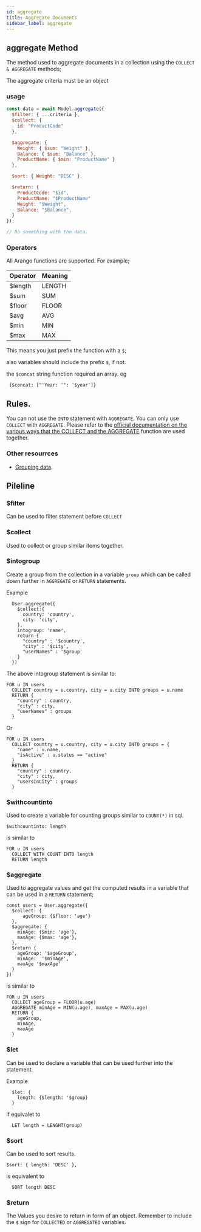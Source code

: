 ```yaml
---
id: aggregate
title: Aggregate Documents
sidebar_label: aggregate
---
```


## aggregate Method

The method used to aggregate documents in a collection using the `COLLECT & AGGREGATE` methods;

The aggregate criteria must be an object

### usage

```js
const data = await Model.aggregate({
  $filter: { ...criteria },
  $collect: {
    id: "ProductCode"
  },

  $aggregate: {
    Weight: { $sum: "Weight" },
    Balance: { $sum: "Balance" },
    ProductName: { $min: "ProductName" }
  },

  $sort: { Weight: "DESC" },

  $return: {
    ProductCode: "$id",
    ProductName: "$ProductName"
    Weight: "$Weight",
    Balance: "$Balance",
  }
});

// Do something with the data.
```

### Operators

All Arango functions are supported. For example;

| Operator | Meaning |
| :------- | :------ |
| \$length | LENGTH  |
| \$sum    | SUM     |
| \$floor  | FLOOR   |
| \$avg    | AVG     |
| \$min    | MIN     |
| \$max    | MAX     |

This means you just prefix the function with a `$`;

also variables should include the prefix `$`, if not.

the `$concat` string function required an array. eg

```
 {$concat: ["'Year: '": '$year']}
```

## Rules.

You can not use the `INTO` statement with `AGGREGATE`. You can only use `COLLECT` with `AGGREGATE`. Please refer to the [official documentation on the various ways that the COLLECT and the AGGREGATE](https://www.arangodb.com/docs/3.5/aql/operations-collect.html) function are used together.

### Other resourrces

- [Grouping data](https://www.arangodb.com/docs/3.5/aql/examples-grouping.html).

## Pileline

### \$filter

Can be used to filter statement before `COLLECT`

### \$collect

Used to collect or group similar items together.

### \$intogroup

Create a group from the collection in a variable `group` which can be called down further in `AGGREGATE` or `RETURN` statements.

Example

```
  User.aggregate({
    $collect:{
      country: 'country',
      city: 'city',
    },
    intogroup: 'name',
    return {
      "country" : '$country',
      "city" : '$city',
      "userNames" : '$group'
    }
  })
```

The above intogroup statement is similar to:

```
FOR u IN users
  COLLECT country = u.country, city = u.city INTO groups = u.name
  RETURN {
    "country" : country,
    "city" : city,
    "userNames" : groups
  }
```

Or

```
FOR u IN users
  COLLECT country = u.country, city = u.city INTO groups = {
    "name" : u.name,
    "isActive" : u.status == "active"
  }
  RETURN {
    "country" : country,
    "city" : city,
    "usersInCity" : groups
  }
```

### \$withcountinto

Used to create a variable for counting groups similar to `COUNT(*)` in sql.

```
$withcountinto: length
```

is similar to

```
FOR u IN users
  COLLECT WITH COUNT INTO length
  RETURN length

```

### \$aggregate

Used to aggregate values and get the computed results in a variable that can be used in a `RETURN` statement;

```
const users = User.aggregate({
  $collect: {
      ageGroup: {$floor: 'age'}
  },
  $aggregate: {
    minAge: {$min: 'age'},
    maxAge: {$max: 'age'},
  },
  $return {
    ageGroup: '$ageGroup',
    minAge:  '$minAge',
    maxAge '$maxAge'
  }
})
```

is similar to

```
FOR u IN users
  COLLECT ageGroup = FLOOR(u.age)
  AGGREGATE minAge = MIN(u.age), maxAge = MAX(u.age)
  RETURN {
    ageGroup,
    minAge,
    maxAge
  }
```

### \$let

Can be used to declare a variable that can be used further into the statement.

Example

```
  $let: {
    length: {$length: '$group}
  }
```

if equivalet to

```
  LET length = LENGHT(group)
```

### \$sort

Can be used to sort results.

```
$sort: { length: 'DESC' },

```

is equivalent to

```
  SORT length DESC
```

### \$return

The Values you desire to return in form of an object. Remember to include the `$` sign for `COLLECTED` or `AGGREGATED` variables.
